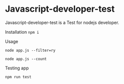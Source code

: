 # Javascript-developer-test
Javascript-developer-test is a Test for nodejs developer.

Installation `npm i`

Usage 

`node app.js --filter=ry`

`node app.js --count`

Testing app

`npm run test`

